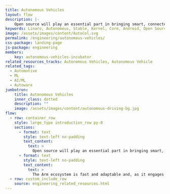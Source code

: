 ```yaml
---
title: Autonomous Vehicles
layout: flow
description: |-
    Open source will play an essential part in bringing smart, connected, always up to date and secure software to vehicles and transportation systems.
keywords: Linaro, Autonomous, Stable, Kernel, Core, Android, Open Source, OS, Autonomous Vehicles, Autoware
image: /assets/images/content/AutoCol.svg
permalink: /engineering/autonomous-vehicles/
css-package: landing-page
js-package: engineering
members:
    key: autonomous-vehicles-incubator
related_resources_tracks: Autonomous Vehicles, Autonomous Vehicle
related_tags:
  - Automotive
  - ML
  - AI/ML
  - Autoware
jumbotron:
    title: Autonomous Vehicles
    inner_class: dotted
    description: ""
    image: /assets/images/content/autonomous-driving-bg.jpg
flow:
  - row: container_row
    style: large_type introduction_row py-0
    sections:
      - format: text
        style: text-left no-padding
        text_content:
          text: >
            Open source will play an essential part in bringing smart, connected, always up to date and secure software to vehicles and transportation systems.Whilst a lot of this software exists, bringing it together into a system comprising entertainment and safety critical subsystems is a big task, essentially a retooling of software in automotive.
      - format: text
        style: text-left no-padding
        text_content:
          text: >
            The Arm ecosystem is fast and adaptable and, as it engages with the future automotive industry, it will bring complex and innovative hardware and software together. Linaro’s aim is to provide a collaborative space that will allow the automotive industry, from equipment suppliers to automotive manufacturers to work on common problems.
  - row: custom_include_row
    source: engineering_related_resources.html
---
```

